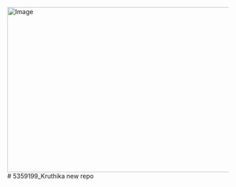 <img width="552" height="376" alt="Image" src="https://github.com/user-attachments/assets/cf17202b-c03d-4620-8d3d-71929b1f7664" /># 5359199_Kruthika
new repo
